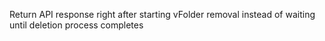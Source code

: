 Return API response right after starting vFolder removal instead of waiting until deletion process completes
